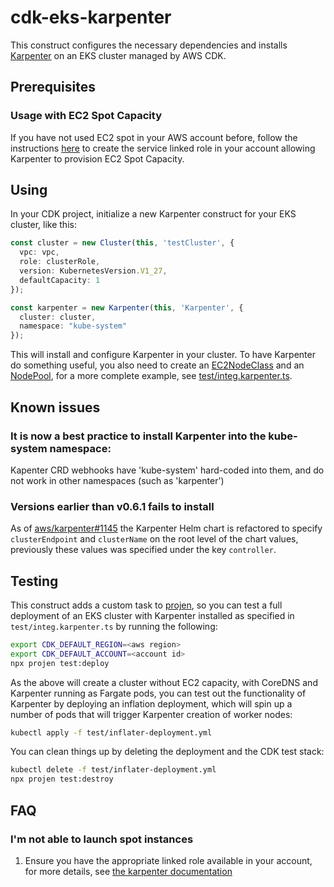 # cdk-eks-karpenter

This construct configures the necessary dependencies and installs [Karpenter](https://karpenter.sh)
on an EKS cluster managed by AWS CDK.

## Prerequisites

### Usage with EC2 Spot Capacity

If you have not used EC2 spot in your AWS account before, follow the instructions
[here](https://karpenter.sh/v0.31/getting-started/getting-started-with-karpenter/#3-create-a-cluster) to create
the service linked role in your account allowing Karpenter to provision EC2 Spot Capacity.

## Using

In your CDK project, initialize a new Karpenter construct for your EKS cluster, like this:

```typescript
const cluster = new Cluster(this, 'testCluster', {
  vpc: vpc,
  role: clusterRole,
  version: KubernetesVersion.V1_27,
  defaultCapacity: 1
});

const karpenter = new Karpenter(this, 'Karpenter', {
  cluster: cluster,
  namespace: "kube-system"
});
```

This will install and configure Karpenter in your cluster. To have Karpenter do something useful, you
also need to create an [EC2NodeClass](https://karpenter.sh/docs/concepts/nodeclasses/) and an
[NodePool](https://karpenter.sh/docs/concepts/nodepools/), for a more complete example, see
[test/integ.karpenter.ts](./test/integ.karpenter.ts).

## Known issues

### It is now a best practice to install Karpenter into the kube-system namespace:
Kapenter CRD webhooks have 'kube-system' hard-coded into them, and do not work in other namespaces (such as 'karpenter')

### Versions earlier than v0.6.1 fails to install

As of [aws/karpenter#1145](https://github.com/aws/karpenter/pull/1145) the Karpenter Helm chart is
refactored to specify `clusterEndpoint` and `clusterName` on the root level of the chart values, previously
these values was specified under the key `controller`.

## Testing

This construct adds a custom task to [projen](https://projen.io/), so you can test a full deployment
of an EKS cluster with Karpenter installed as specified in `test/integ.karpenter.ts` by running the
following:

```sh
export CDK_DEFAULT_REGION=<aws region>
export CDK_DEFAULT_ACCOUNT=<account id>
npx projen test:deploy
```

As the above will create a cluster without EC2 capacity, with CoreDNS and Karpenter running as Fargate
pods, you can test out the functionality of Karpenter by deploying an inflation deployment, which will
spin up a number of pods that will trigger Karpenter creation of worker nodes:

```sh
kubectl apply -f test/inflater-deployment.yml
```

You can clean things up by deleting the deployment and the CDK test stack:

```sh
kubectl delete -f test/inflater-deployment.yml
npx projen test:destroy
```

## FAQ

### I'm not able to launch spot instances

1. Ensure you have the appropriate linked role available in your account, for more details,
  see [the karpenter documentation](https://karpenter.sh/v0.31/getting-started/getting-started-with-karpenter/#3-create-a-cluster)
